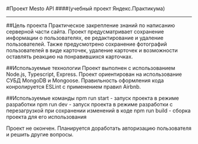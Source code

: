 #Проект Mesto API
####(учебный проект Яндекс.Практикума)

---

##Цель проекта
Практическое закрепление знаний по написанию серверной части сайта.
Проект предусматривает сохранение информации о пользователях, ее редактирование и
удаление пользователей. Также предусмотрено сохранение фотографий пользователей
в виде карточек, удаление карточек и возможности оставлять реакцию на понравившихся карточках.

##Используемые технологии
Проект выполнен с использованием Node.js, Typescript, Express. Проект ориентирован на использование СУБД MongoDB и Mongoose. Правильность оформления кода конролируется ESLint с применением правил Airbnb.

##Используемые команды
npm run start - запуск проекта в режиме разработки
npm run dev - запуск проекта в режиме разработки с перезагрузкой при сохранении изменений в коде
npm run build - сборка проекта для его использования

Проект не окончен. Планируется доработать авторизацию пользователя и решить другие вопросы.
